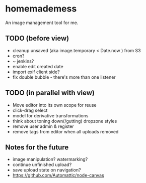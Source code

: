 homemademess
====================

An image management tool for me.

TODO (before view)
---------------------

+  cleanup unsaved (aka image.temporary < Date.now ) from S3 
  +  cron?
  +  ~ jenkins?
+  enable edit created date
+  import exif client side?
+  fix double bubble - there's more than one listener


TODO (in parallel with view)
---------------------

+  Move editor into its own scope for reuse
+  click-drag select
+  model for derivative transformations
+  think about toning down(/gutting) dropzone styles
+  remove user admin & register
+  remove tags from editor when all uploads removed


Notes for the future
---------------------

+  image manipulation?  watermarking?
+  continue unfinished upload?
+  save upload state on navigation?
+  https://github.com/Automattic/node-canvas

